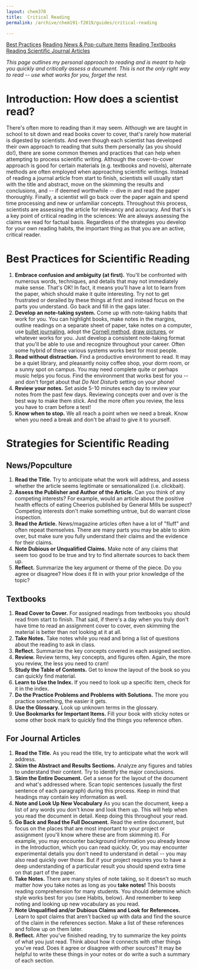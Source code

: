 ```yaml
---
layout: chem370
title:  Critical Reading
permalink: /archive/chem191-f2019/guides/critical-reading

---
```

<a class="quicklink" href="#best-practice">Best Practices</a>
<a class="quicklink" href="#news">Reading News & Pop-culture Items</a>
<a class="quicklink" href="#books">Reading Textbooks</a>
<a class="quicklink" href="#journals">Reading Scientific Journal Articles</a>


<!-- <a class="quicklink" href="https://github.com/alphonse/alphonse.github.io/raw/master/archive/chem191-f2019/pdf/critical-reading.pdf">Download PDF of Assignment</a>    -->
<!-- ____________________ -->

*This page outlines my personal approach to reading and is meant to help you quickly and critically assess a document.  This is not the only right way to read -- use what works for you, forget the rest.*

# Introduction: How does a scientist read?

There's often more to reading than it may seem.  Although we are taught in school to sit down and read books cover to cover, that's rarely how material is digested by scientists.  And even though each scientist has developed their own approach to reading that suits them personally (as you should do!), there are some common themes and practices that can help when attempting to process scientific writing.   Although the cover-to-cover approach is good for certain materials (e.g. textbooks and novels), alternate methods are often employed when approaching scientific writings.  Instead of reading a journal article from start to finish, scientists will usually start with the title and abstract, move on the skimming the results and conclusions, and -- if deemed worthwhile -- dive in and read the paper thoroughly. Finally, a scientist will go back over the paper again and spend time processing and new or unfamiliar concepts.  Throughout this process, scientists are assessing the article for relevancy and accuracy.  And that's is a key point of critical reading in the sciences: We are always assessing the claims we read for factual basis.  Regardless of the strategies you develop for your own reading habits, the important thing as that you are an active, critical reader.

<a id="best-practice"/>

# Best Practices for Scientific Reading

1. **Embrace confusion and ambiguity (at first).**  You'll be confronted with numerous words, techniques, and details that may not immediately make sense.  That's OK! In fact, it means you'll have a lot to learn from the paper, which should make it quite interesting.  Try not to get frustrated or derailed by these things at first and instead focus on the parts you understand.  Go back and fill in the gaps later.
2. **Develop an note-taking system.**  Come up with note-taking habits that work for you.  You can highlight books, make notes in the margins, outline readings on a separate sheet of paper, take notes on a computer, use [bullet journaling](https://bulletjournal.com/pages/learn), adopt the [Cornell method](https://www.youtube.com/watch?v=pZgMpjjgCRA), [draw pictures](https://www.youtube.com/watch?v=gj3ZnKlHqxI), or whatever works for you.  Just develop a consistent note-taking format that you'll be able to use and recognize throughout your career.  Often some hybrid of these various systems works best for most people.
3. **Read without distraction.**  Find a productive environment to read.  It may be a quiet library, and pleasantly noisy coffee shop, your dorm room, or a sunny spot on campus.  You may need complete quite or perhaps music helps you focus.  Find the environment that works best for you -- and don't forget about that *Do Not Disturb* setting on your phone!
4. **Review your notes.**  Set aside 5-10 minutes each day to review your notes from the past few days.  Reviewing concepts over and over is the best way to make them stick.  And the more often you review, the less you have to cram before a test!
5. **Know when to stop.** We all reach a point when we need a break.  Know when you need a break and don't be afraid to give it to yourself.

# Strategies for Scientific Reading

<a id="news"/>

## News/Popculture
1. **Read the Title.**  Try to anticipate what the work will address, and assess whether the article seems legitimate or sensationalized (i.e. clickbait).
2. **Assess the Publisher and Author of the Article.**  Can you think of any competing interests?  For example, would an article about the positive health effects of eating Cheerios published by General Mills be suspect?  Competing interests don't make something untrue, but do warrant close inspection.
3. **Read the Article.**  News/magazine articles often have a lot of "fluff" and often repeat themselves.  There are many parts you may be able to skim over, but make sure you fully understand their claims and the evidence for their claims.
4. **Note Dubious or Unqualified Claims.**  Make note of any claims that seem too good to be true and try to find alternate sources to back them up.
5. **Reflect.**  Summarize the key argument or theme of the piece.  Do you agree or disagree?  How does it fit in with your prior knowledge of the topic?

<a id="books"/>

## Textbooks
1. **Read Cover to Cover.** For assigned readings from textbooks you should read from start to finish.  That said, if there's a day when you truly don't have time to read an assignment cover to cover, even skimming the material is better than not looking at it at all.
1. **Take Notes.**  Take notes while you read and bring a list of questions about the reading to ask in class.  
5. **Reflect.**  Summarize the key concepts covered in each assigned section.
5. **Review.**  Review terms, key concepts, and figures often.  Again, the more you review, the less you need to cram!
1. **Study the Table of Contents.** Get to know the layout of the book so you can quickly find material.
1. **Learn to Use the Index.**  If you need to look up a specific item, check for it in the index.
1. **Do the Practice Problems and Problems with Solutions.**  The more you practice something, the easier it gets.
1. **Use the Glossary.** Look up unknown terms in the glossary.
1. **Use Bookmarks for Important Items.** Fill your book with sticky notes or some other book mark to quickly find the things you reference often.

<a id="journals"/>

## For Journal Articles
1. **Read the Title.**  As you read the title, try to anticipate what the work will address.
2. **Skim the Abstract and Results Sections.**  Analyze any figures and tables to understand their content.  Try to identify the major conclusions.
2. **Skim the Entire Document.**  Get a sense for the layout of the document and what's addressed where.  Scan topic sentences (usually the first sentence of each paragraph) during this process.  Keep in mind that headings may contain key information as well.
3. **Note and Look Up New Vocabulary**  As you scan the document, keep a list of any words you don't know and look them up.  This will help when you read the document in detail.  Keep doing this throughout your read.
4. **Go Back and Read the Full Document.**  Read the entire document, but focus on the places that are most important to your project or assignment (you'll know where these are from skimming it).  For example, you may encounter background information you already know in the Introduction, which you can read quickly.  Or, you may encounter experimental details you don't need to understand in detail -- you may also read quickly over those.  But if your project requires you to have a deep understanding of a particular result you should spend extra time on that part of the paper.
4. **Take Notes.**  There are many styles of note taking, so it doesn't so much matter *how* you take notes as long as you **take notes!**  This boosts reading comprehension for many students. You should determine which style works best for you (see Habits, below).  And remember to keep noting and looking up new vocabulary as you read.
5. **Note Unqualified and/or Dubious Claims and Look for References.**  Learn to spot claims that aren't backed up with data and find the source of the claim in the references section.  Make a list of these references and follow up on them later.
6. **Reflect.**  After you've finished reading, try to summarize the key points of what you just read.  Think about how it connects with other things you've read.  Does it agree or disagree with other sources?  It may be helpful to write these things in your notes or do write a such a summary of each section.

<!--
<a id="claims-hw"/>

# Chem 191: Critical Reading Worksheet

### Instructions

- Read [*106 Science Claims and a Truckful of Baloney*](https://www.popsci.com/scitech/article/2004-05/106-science-claims-and-truckful-baloney), by William Speed Weed.  Please inform your instructor if you cannot find the article.

- Over the next few days, observe your surroundings and compile a list of 5 scientific claims that you encounter. They can be from packages, news articles, politicians, celebrities on Twitter, advertisements, *et cetera*.

- Choose one of the claims to examine in more detail, and find a scientific journal article that supports or refutes the claim.  A good place to start is [scholar.google.com](https://scholar.google.com), [pubmed](https://www.ncbi.nlm.nih.gov/pubmed/), or [library.wcu.edu](https://library.wcu.edu).  

    > Your article should come from a peer-reviewed academic journal.  If you are unsure whether your article meets this qualification please send it to your instructor for review prior to completing the assignment.

### Turn In

##### Turn this assignment in as a single-spaced, typed document in a clearly legible font (e.g. Times New Roman or Calibri).  Make sure you include you include a title block with your name, the assignment name, and the date, as per the example below.  This assignment counts **50 points** toward your homework grade.

1. A 1-paragraph summary of the claim you wish to discuss and a reference to the source where you found the claim.

1. A 1- to 2-paragraph summary of the study you found discussing whether or not it supports the claim you're examining.

1. A citation in IEEE (Institute of Electrical and Electronics Engineers) format for the reference you used to support/refute the claim. [*Computers are much better at generating properly formatted citations that people are -- use something like [Mendeley](https://www.mendeley.com/reference-management/reference-manager) or [bib.me](http://www.bibme.org/) to generate your citations.*]

### Example Title block

Al Fischer  
Critical Reading Worksheet  
September 9, 2019 -->
